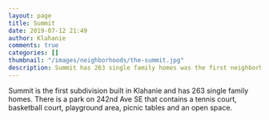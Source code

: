 ```yaml
---
layout: page
title: Summit
date: 2019-07-12 21:49
author: Klahanie
comments: true
categories: []
thumbnail: "/images/neighborhoods/the-summit.jpg"
description: Summit has 263 single family homes was the first neighborhood in Klahanie. Residents enjoy a park that contains a tennis court, basketball court, playground area, picnic tables, and an open recreational space.
---
```

Summit is the first subdivision built in Klahanie and has 263 single family homes. There is a park on 242nd Ave SE that contains a tennis court, basketball court, playground area, picnic tables and an open space.

<object type="image/svg+xml" data="{{site.url}}/images/neighborhoods/the-summit.svg" class="img-fluid"/>
